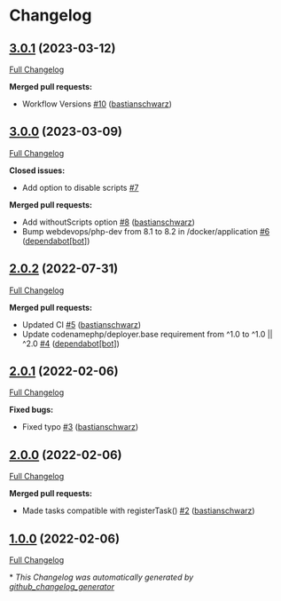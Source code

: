 # Changelog

## [3.0.1](https://github.com/codenamephp/deployer.composer/tree/3.0.1) (2023-03-12)

[Full Changelog](https://github.com/codenamephp/deployer.composer/compare/3.0.0...3.0.1)

**Merged pull requests:**

- Workflow Versions [\#10](https://github.com/codenamephp/deployer.composer/pull/10) ([bastianschwarz](https://github.com/bastianschwarz))

## [3.0.0](https://github.com/codenamephp/deployer.composer/tree/3.0.0) (2023-03-09)

[Full Changelog](https://github.com/codenamephp/deployer.composer/compare/2.0.2...3.0.0)

**Closed issues:**

- Add option to disable scripts [\#7](https://github.com/codenamephp/deployer.composer/issues/7)

**Merged pull requests:**

- Add withoutScripts option [\#8](https://github.com/codenamephp/deployer.composer/pull/8) ([bastianschwarz](https://github.com/bastianschwarz))
- Bump webdevops/php-dev from 8.1 to 8.2 in /docker/application [\#6](https://github.com/codenamephp/deployer.composer/pull/6) ([dependabot[bot]](https://github.com/apps/dependabot))

## [2.0.2](https://github.com/codenamephp/deployer.composer/tree/2.0.2) (2022-07-31)

[Full Changelog](https://github.com/codenamephp/deployer.composer/compare/2.0.1...2.0.2)

**Merged pull requests:**

- Updated CI [\#5](https://github.com/codenamephp/deployer.composer/pull/5) ([bastianschwarz](https://github.com/bastianschwarz))
- Update codenamephp/deployer.base requirement from ^1.0 to ^1.0 || ^2.0 [\#4](https://github.com/codenamephp/deployer.composer/pull/4) ([dependabot[bot]](https://github.com/apps/dependabot))

## [2.0.1](https://github.com/codenamephp/deployer.composer/tree/2.0.1) (2022-02-06)

[Full Changelog](https://github.com/codenamephp/deployer.composer/compare/2.0.0...2.0.1)

**Fixed bugs:**

- Fixed typo [\#3](https://github.com/codenamephp/deployer.composer/pull/3) ([bastianschwarz](https://github.com/bastianschwarz))

## [2.0.0](https://github.com/codenamephp/deployer.composer/tree/2.0.0) (2022-02-06)

[Full Changelog](https://github.com/codenamephp/deployer.composer/compare/1.0.0...2.0.0)

**Merged pull requests:**

- Made tasks compatible with registerTask\(\) [\#2](https://github.com/codenamephp/deployer.composer/pull/2) ([bastianschwarz](https://github.com/bastianschwarz))

## [1.0.0](https://github.com/codenamephp/deployer.composer/tree/1.0.0) (2022-02-06)

[Full Changelog](https://github.com/codenamephp/deployer.composer/compare/b7421fddd1b790cc7c7f04d45d0a3ef5d3ac035e...1.0.0)



\* *This Changelog was automatically generated by [github_changelog_generator](https://github.com/github-changelog-generator/github-changelog-generator)*
